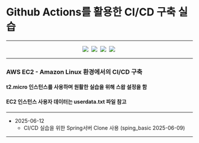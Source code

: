 # Github Actions를 활용한 CI/CD 구축 실습

---

<div align="center">
  <img src="https://img.shields.io/badge/Spring-6DB33F?style=flat-square&logo=Spring&logoColor=white"/>&nbsp
  <img src="https://img.shields.io/badge/AmazonWebService-232F3E?style=flat-square&logo=AmazonWebServices&logoColor=white"/>&nbsp
  <img src="https://img.shields.io/badge/AmazonEC2-FF9900?style=flat-square&logo=AmazonEC2&logoColor=white"/>&nbsp
  <img src="https://img.shields.io/badge/GitHubActions-2088FF?style=flat-square&logo=GitHubActions&logoColor=white"/>&nbsp
</div>

---

### AWS EC2 - Amazon Linux 환경에서의 CI/CD 구축

#### t2.micro 인스턴스를 사용하며 원활한 실습을 위해 스왑 설정을 함

#### EC2 인스턴스 사용자 데이터는 userdata.txt 파일 참고

---

+ 2025-06-12
  + CI/CD 실습을 위한 Spring서버 Clone 사용 (sping_basic 2025-06-09)

--- 
